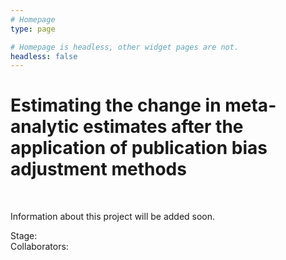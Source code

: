 ```yaml
---
# Homepage
type: page

# Homepage is headless, other widget pages are not.
headless: false
---
```


# Estimating the change in meta-analytic estimates after the application of publication bias adjustment methods

</br>

Information about this project will be added soon. 


Stage:  
Collaborators: 
